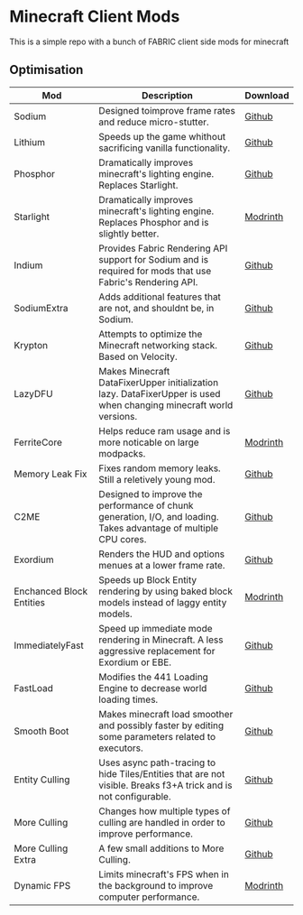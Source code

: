 # Minecraft Client Mods

This is a simple repo with a bunch of FABRIC client side mods for minecraft

## Optimisation

| Mod                      | Description                                                                                                        | Download                                                              |
| ------------------------ | ------------------------------------------------------------------------------------------------------------------ | --------------------------------------------------------------------- |
| Sodium                   | Designed toimprove frame rates and reduce micro-stutter.                                                           | [Github](https://github.com/CaffeineMC/sodium-fabric/releases)        |
| Lithium                  | Speeds up the game whithout sacrificing vanilla functionality.                                                     | [Github](https://github.com/CaffeineMC/lithium-fabric/releases)       |
| Phosphor                 | Dramatically improves minecraft's lighting engine. Replaces Starlight.                                             | [Github](https://github.com/CaffeineMC/phosphor-fabric/releases)      |
| Starlight                | Dramatically improves minecraft's lighting engine. Replaces Phosphor and is slightly better.                       | [Modrinth](https://modrinth.com/mod/starlight/versions)               |
| Indium                   | Provides Fabric Rendering API support for Sodium and is required for mods that use Fabric's Rendering API.         | [Github](https://github.com/comp500/Indium/releases)                  |
| SodiumExtra              | Adds additional features that are not, and shouldnt be, in Sodium.                                                 | [Github](https://github.com/FlashyReese/sodium-extra-fabric/releases) |
| Krypton                  | Attempts to optimize the Minecraft networking stack. Based on Velocity.                                            | [Github](https://github.com/astei/krypton/releases)                   |
| LazyDFU                  | Makes Minecraft DataFixerUpper initialization lazy. DataFixerUpper is used when changing minecraft world versions. | [Github](https://github.com/astei/lazydfu/releases)                   |
| FerriteCore              | Helps reduce ram usage and is more noticable on large modpacks.                                                    | [Modrinth](https://modrinth.com/mod/ferrite-core/versions)            |
| Memory Leak Fix          | Fixes random memory leaks. Still a reletively young mod.                                                           | [Github](https://github.com/fxmorin/MemoryLeakFix/releases/)          |
| C2ME                     | Designed to improve the performance of chunk generation, I/O, and loading. Takes advantage of multiple CPU cores.  | [Github](https://github.com/RelativityMC/C2ME-fabric/releases)        |
| Exordium                 | Renders the HUD and options menues at a lower frame rate.                                                          | [Github](https://github.com/tr7zw/Exordium/releases)                  |
| Enchanced Block Entities | Speeds up Block Entity rendering by using baked block models instead of laggy entity models.                       | [Modrinth](https://modrinth.com/mod/ebe/versions)                     |
| ImmediatelyFast          | Speed up immediate mode rendering in Minecraft. A less aggressive replacement for Exordium or EBE.                 | [Github](https://github.com/RaphiMC/ImmediatelyFast/releases/)        |
| FastLoad                 | Modifies the 441 Loading Engine to decrease world loading times.                                                   | [Github](https://github.com/BumbleSoftware/Fastload/releases)         |
| Smooth Boot              | Makes minecraft load smoother and possibly faster by editing some parameters related to executors.                 | [Github](https://github.com/UltimateBoomer/mc-smoothboot/releases)    |
| Entity Culling           | Uses async path-tracing to hide Tiles/Entities that are not visible. Breaks f3+A trick and is not configurable.    | [Github](https://github.com/tr7zw/EntityCulling/releases/)            |
| More Culling             | Changes how multiple types of culling are handled in order to improve performance.                                 | [Github](https://github.com/fxmorin/MoreCulling/releases)             |
| More Culling Extra       | A few small additions to More Culling.                                                                             | [Github](https://github.com/fxmorin/MoreCullingExtra/releases)        |
| Dynamic FPS              | Limits minecraft's FPS when in the background to improve computer performance.                                     | [Modrinth](https://modrinth.com/mod/dynamic-fps/versions)             |
